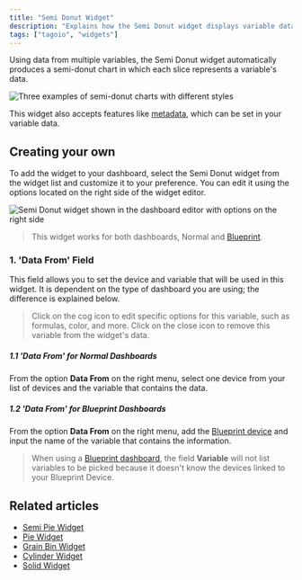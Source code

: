 ```yaml
---
title: "Semi Donut Widget"
description: "Explains how the Semi Donut widget displays variable data as a semi-donut chart and how to add and customize it in a TagoIO dashboard."
tags: ["tagoio", "widgets"]
---
```

Using data from multiple variables, the Semi Donut widget automatically produces a semi-donut chart in which each slice represents a variable's data.

![Three examples of semi-donut charts with different styles](/docs_imagem/tagoio/semi-donut-widget-2.png)

This widget also accepts features like [metadata](../data-management/metadata), which can be set in your variable data.

## Creating your own

To add the widget to your dashboard, select the Semi Donut widget from the widget list and customize it to your preference. You can edit it using the options located on the right side of the widget editor.

![Semi Donut widget shown in the dashboard editor with options on the right side](/docs_imagem/tagoio/semi-donut-widget-2.png)

> This widget works for both dashboards, Normal and [Blueprint](https://help.tago.io/portal/en/kb/articles/454-blueprint-dashboard).

### 1. 'Data From' Field

This field allows you to set the device and variable that will be used in this widget. It is dependent on the type of dashboard you are using; the difference is explained below.

> Click on the cog icon to edit specific options for this variable, such as formulas, color, and more. Click on the close icon to remove this variable from the widget's data.

##### 1.1 'Data From' for Normal Dashboards

From the option **Data From** on the right menu, select one device from your list of devices and the variable that contains the data.

##### 1.2 'Data From' for Blueprint Dashboards

From the option **Data From** on the right menu, add the [Blueprint device](https://help.tago.io/portal/en/kb/articles/455-blueprint-devices) and input the name of the variable that contains the information.

> When using a [Blueprint dashboard](https://help.tago.io/portal/en/kb/articles/454-blueprint-dashboard), the field **Variable** will not list variables to be picked because it doesn't know the devices linked to your Blueprint Device.

## Related articles

- [Semi Pie Widget](../widgets/semi-pie-widget)  
- [Pie Widget](../widgets/pie-widget)  
- [Grain Bin Widget](../widgets/grain-bin-widget)  
- [Cylinder Widget](../widgets/cylinder-widget)  
- [Solid Widget](../widgets/solid-widget)